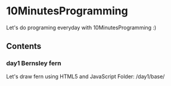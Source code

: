 # 10MinutesProgramming
Let's do programing everyday with 10MinutesProgramming :)
## Contents
### day1 Bernsley fern
Let's draw fern using HTML5 and JavaScript
Folder: /day1/base/
